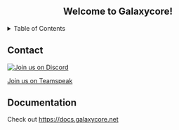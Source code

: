 <div align="center">

  <h2 align="center">Welcome to Galaxycore!</h2>

</div>

<!-- Table of Contents -->

<details>
  <summary>Table of Contents</summary>
  <ol>
    <li><a href="#contact">Contact</a></li>
    <li><a href="#documentation">Documentation</a></li>
    </ol>
</details>

## Contact
  [![Join us on Discord](https://discord.com/api/guilds/1075484406191489074/widget.png?style=banner2)](https://discord.gg/z6G8Vgt3)
  
  [Join us on Teamspeak](ts3server://galaxycore.net)
  

## Documentation
Check out https://docs.galaxycore.net